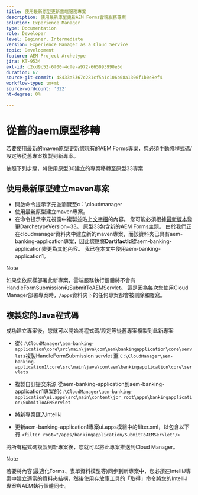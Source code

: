 ```yaml
---
title: 使用最新原型更新雲端服務專案
description: 使用最新原型更新AEM Forms雲端服務專案
solution: Experience Manager
type: Documentation
role: Developer
level: Beginner, Intermediate
version: Experience Manager as a Cloud Service
topic: Development
feature: AEM Project Archetype
jira: KT-9534
exl-id: c2cd9c52-6f00-4cfe-a972-665093990e5d
duration: 67
source-git-commit: 48433a5367c281cf5a1c106b08a1306f1b0e8ef4
workflow-type: tm+mt
source-wordcount: '322'
ht-degree: 0%

---
```


# 從舊的aem原型移轉

若要使用最新的maven原型更新您現有的AEM Forms專案，您必須手動將程式碼/設定等從舊專案複製到新專案。

依照下列步驟，將使用原型30建立的專案移轉至原型33專案

## 使用最新原型建立maven專案

* 開啟命令提示字元並瀏覽至c：\cloudmanager
* 使用最新原型建立maven專案。
* 在命令提示字元視窗中複製並貼上[文字檔](assets/creating-maven-project.txt)的內容。 您可能必須根據[最新版本](https://github.com/adobe/aem-project-archetype/releases)變更DarchetypeVersion=33。 原型33包含新的AEM Forms主題。
由於我們正在cloudmanager資料夾中建立新的maven專案，而該資料夾已具有aem-banking-application專案，因此您應將**DartifactId**&#x200B;從aem-banking-application變更為其他內容。 我已在本文中使用aem-banking-application1。

>[!NOTE]
>
>如果您依原樣部署此新專案，雲端服務執行個體將不會有HandleFormSubmission和SubmitToAEMServlet。 這是因為每次您使用Cloud Manager部署專案時，`/apps`資料夾下的任何專案都會被刪除和覆寫。

## 複製您的Java程式碼

成功建立專案後，您就可以開始將程式碼/設定等從舊專案複製到此新專案

* 從```C:\CloudManager\aem-banking-application\core\src\main\java\com\aem\bankingapplication\core\servlets```複製HandleFormSubmission servlet
至
  ```C:\CloudManager\aem-banking-application1\core\src\main\java\com\aem\bankingapplication\core\servlets```

* 複製自訂提交來源
  從aem-banking-application到aem-banking-application1專案的```C:\CloudManager\aem-banking-application\ui.apps\src\main\content\jcr_root\apps\bankingapplication\SubmitToAEMServlet```

* 將新專案匯入IntelliJ

* 更新aem-banking-application1專案ui.apps模組中的filter.xml，以包含以下行
  ```<filter root="/apps/bankingapplication/SubmitToAEMServlet"/>```

將所有程式碼複製到新專案後，您就可以將此專案推送到Cloud Manager。

>[!NOTE]
>
>若要將內容(最適化Forms、表單資料模型等)同步到新專案中，您必須在IntelliJ專案中建立適當的資料夾結構，然後使用存放庫工具的「取得」命令將您的IntelliJ專案與AEM執行個體同步。

